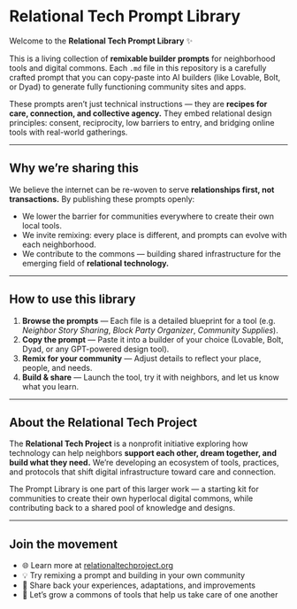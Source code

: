 # Relational Tech Prompt Library

Welcome to the **Relational Tech Prompt Library** ✨

This is a living collection of **remixable builder prompts** for neighborhood tools and digital commons. Each `.md` file in this repository is a carefully crafted prompt that you can copy-paste into AI builders (like Lovable, Bolt, or Dyad) to generate fully functioning community sites and apps.

These prompts aren’t just technical instructions — they are **recipes for care, connection, and collective agency.** They embed relational design principles: consent, reciprocity, low barriers to entry, and bridging online tools with real-world gatherings.

---

## Why we’re sharing this

We believe the internet can be re-woven to serve **relationships first, not transactions.** By publishing these prompts openly:

* We lower the barrier for communities everywhere to create their own local tools.
* We invite remixing: every place is different, and prompts can evolve with each neighborhood.
* We contribute to the commons — building shared infrastructure for the emerging field of **relational technology.**

---

## How to use this library

1. **Browse the prompts** — Each file is a detailed blueprint for a tool (e.g. *Neighbor Story Sharing*, *Block Party Organizer*, *Community Supplies*).
2. **Copy the prompt** — Paste it into a builder of your choice (Lovable, Bolt, Dyad, or any GPT-powered design tool).
3. **Remix for your community** — Adjust details to reflect your place, people, and needs.
4. **Build & share** — Launch the tool, try it with neighbors, and let us know what you learn.

---

## About the Relational Tech Project

The **Relational Tech Project** is a nonprofit initiative exploring how technology can help neighbors **support each other, dream together, and build what they need.** We’re developing an ecosystem of tools, practices, and protocols that shift digital infrastructure toward care and connection.

The Prompt Library is one part of this larger work — a starting kit for communities to create their own hyperlocal digital commons, while contributing back to a shared pool of knowledge and designs.

---

## Join the movement

* 🌐 Learn more at [relationaltechproject.org](https://relationaltechproject.org)
* 💡 Try remixing a prompt and building in your own community
* 🤝 Share back your experiences, adaptations, and improvements
* 🎉 Let’s grow a commons of tools that help us take care of one another

